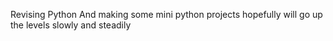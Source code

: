 Revising Python And making some mini python projects 
hopefully will go up the levels slowly and steadily
